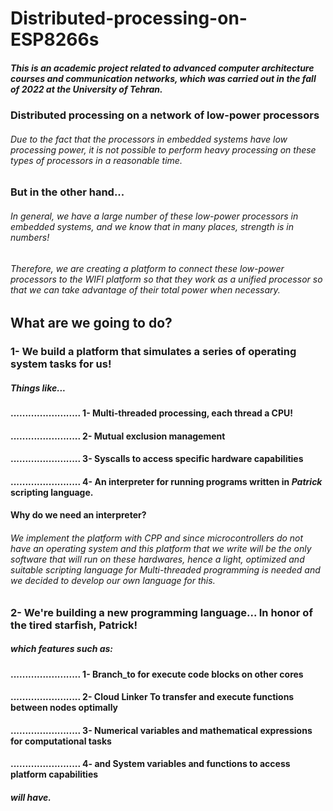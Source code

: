 # Distributed-processing-on-ESP8266s
##### This is an academic project related to advanced computer architecture courses and communication networks, which was carried out in the fall of 2022 at the University of Tehran.

### Distributed processing on a network of low-power processors
###### Due to the fact that the processors in embedded systems have low processing power, it is not possible to perform heavy processing on these types of processors in a reasonable time.

### But in the other hand...

###### In general, we have a large number of these low-power processors in embedded systems, and we know that in many places, strength is in numbers! 
###### Therefore, we are creating a platform to connect these low-power processors to the WIFI platform so that they work as a unified processor so that we can take advantage of their total power when necessary.


## What are we going to do?

### 1- We build a platform that simulates a series of operating system tasks for us!
##### Things like...
#### ........................ 1- Multi-threaded processing, each thread a CPU!
#### ........................ 2- Mutual exclusion management
#### ........................ 3- Syscalls to access specific hardware capabilities
#### ........................ 4- An interpreter for running programs written in ***Patrick*** scripting language.

#### Why do we need an interpreter?

###### We implement the platform with CPP and since microcontrollers do not have an operating system and this platform that we write will be the only software that will run on these hardwares, hence a light, optimized and suitable scripting language for Multi-threaded programming is needed and we decided to develop our own language for this.

### 2- We're building a new programming language... In honor of the tired starfish, Patrick!
##### which features such as:
#### ........................ 1- Branch_to for execute code blocks on other cores
#### ........................ 2- Cloud Linker To transfer and execute functions between nodes optimally
#### ........................ 3- Numerical variables and mathematical expressions for computational tasks
#### ........................ 4- and System variables and functions to access platform capabilities
##### will have.



